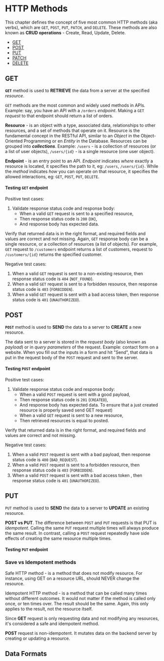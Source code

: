 # HTTP Methods

This chapter defines the concept of five most common HTTP methods (aka verbs), which are `GET`, `POST`, `PUT`, `PATCH`, and `DELETE`.
These methods are also known as **CRUD operations** - Create, Read, Update, Delete.

- [GET](#get)
- [POST](#post)
- [PUT](#put)
- [PATCH](#patch)
- [DELETE](#delete)


## GET

**`GET`** method is used to **RETRIEVE** the data from a server at the specified _resource_.

`GET` methods are the most common and widely used methods in APIs.
Example: say, you have an API with a `/orders` _endpoint_.
Making a `GET` _request_ to that endpoint should return a list of orders.

**Resource** - is an object with a type, associated data, relationships to other resources, and a set of methods that operate on it.
Resource is the fundamental concept in the RESTful API, similar to an _Object_ in the Object-Oriented Programming or en _Entity_ in the Database.
Resources can be grouped into _**collections**_.
Example: `/users` - is a collection of resources (or a list of user objects), `/users/{id}` - is a single resource (one user object).

**Endpoint** - is an entry point to an API. _Endpoint_ indicates _where_ exactly a resource is located, it specifies the path to it, eg: `/users`, `/users/{id}`.
While the _method_ indicates _how_ you can operate on that resource, it specifies the allowed interactions, eg: `GET`, `POST`, `PUT`, `DELETE`.

#### Testing `GET` endpoint

Positive test cases:
1. Validate response status code and response body:
   - When a valid `GET` request is sent to a specified resource,
   - Then response status code is `200` (`OK`),
   - And response body has expected data.

Verify that returned data is in the right format, and required fields and values are correct and not missing. Again, `GET` response body can be a single resource, or a collection of resources (a list of objects).
For example, `GET` request to `/customers` endpoint returns a list of customers, request to `/customers/{id}` returns the specified customer.

Negative test cases:
1. When a valid `GET` request is sent to a non-existing resource, then response status code is `404` (`NOT_FOUND`).
1. When a valid `GET` request is sent to a forbidden resource, then response status code is `403` (`FORBIDDEN`).
1. When a valid `GET` request is sent with a bad access token, then response status code is `401` (`UNAUTHORIZED`).

## POST

**`POST`** method is used to **SEND** the data to a server to **CREATE** a new resource.

The data sent to a server is stored in the _request body_ (also known as _payload_) or in _query parameters_ of the request. Example: contact form on a website.
When you fill out the inputs in a form and hit "Send", that data is put in the request body of the `POST` request and sent to the server.

#### Testing `POST` endpoint

Positive test cases:
1. Validate response status code and response body:
   - When a valid `POST` request is sent with a good payload,
   - Then response status code is `201` (`CREATED`),
   - And response body has expected data.
   To ensure that a just created resource is properly saved send GET request)
   - When a valid `GET` request is sent to a new resource,
   - Then retrieved resources is equal to posted.

Verify that returned data is in the right format, and required fields and values are correct and not missing.

Negative test cases:
1. When a valid `POST` request is sent with a bad payload, then response status code is `400` (`BAD_REQUEST`).
1. When a valid `POST` request is sent to a forbidden resource, then response status code is `403` (`FORBIDDEN`).
1. When a valid `POST` request is sent with a bad access token , then response status code is `401` (`UNAUTHORIZED`).

## PUT

`PUT` method is used to **SEND** the data to a server to **UPDATE** an existing resource.

**POST vs PUT**. The difference between `POST` and `PUT` requests is that PUT is _idempotent_.
Calling the same `PUT` request multiple times will always produce the same result.
In contrast, calling a `POST` request repeatedly have side effects of creating the same resource multiple times.

#### Testing `PUT` endpoint



### Save vs Idempotent methods

Safe HTTP method - is a method that does not modify resource.
For instance, using GET on a resource URL, should NEVER change the resource.

Idempotent HTTP method - is a method that can be called many times without different outcomes.
It would not matter if the method is called only once, or ten times over.
The result should be the same. Again, this only applies to the result, not the resource itself.

Since **GET** request is only requesting data and not modifying any resources, it's considered a safe and idempotent method.

**POST** request is non-idempotent. It mutates data on the backend server by creating or updating a resource.

## Data Formats


